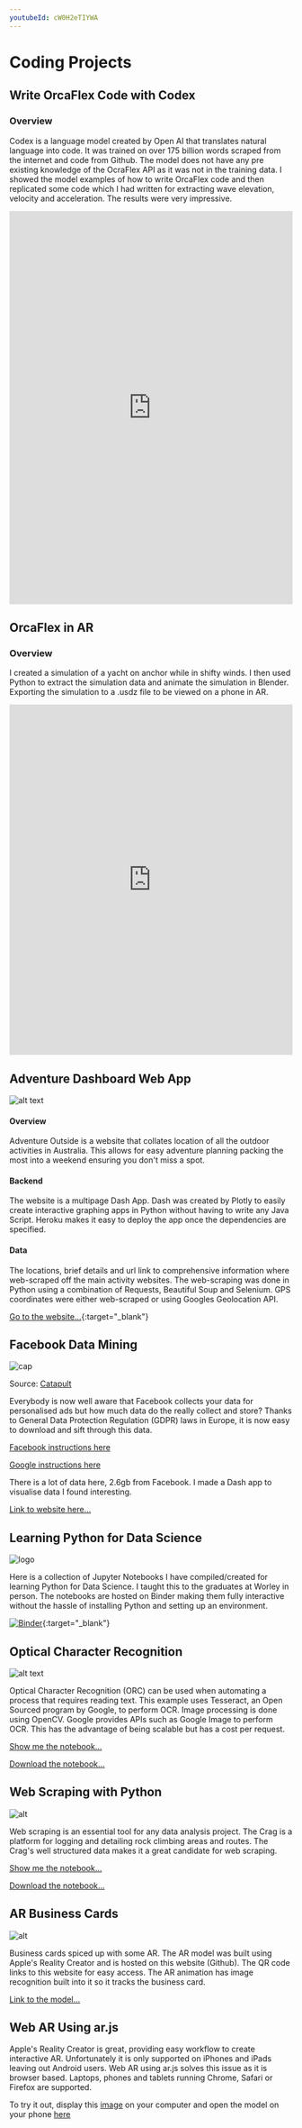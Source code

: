 ```yaml
---
youtubeId: cW0H2eTIYWA
---
```

# Coding Projects
## Write OrcaFlex Code with Codex

### Overview

Codex is a language model created by Open AI that translates natural language into code. It was trained on over 175 billion words scraped from the internet and code from Github. The model does not have any pre existing knowledge of the OcraFlex API as it was not in the training data. I showed the model examples of how to write OrcaFlex code and then replicated some code which I had written for extracting wave elevation, velocity and acceleration. The results were very impressive.

<p align="center"><iframe src="https://www.linkedin.com/embed/feed/update/urn:li:ugcPost:6893885192474378241" height="698" width="504" frameborder="0" allowfullscreen="" title="Embedded post"></iframe></p>

## OrcaFlex in AR

### Overview
I created a simulation of a yacht on anchor while in shifty winds. I then used Python to extract the simulation data and animate the simulation in Blender. Exporting the simulation to a .usdz file to be viewed on a phone in AR.

<p align="center"><iframe src="https://www.linkedin.com/embed/feed/update/urn:li:ugcPost:6804001832822812672" height="622" width="504" frameborder="0" allowfullscreen="" title="Embedded post"></iframe></p>

## Adventure Dashboard Web App
![alt text](images/adventure.png)

#### Overview

Adventure Outside is a website that collates location of all the outdoor activities in Australia. This allows for easy adventure planning packing the most into a weekend ensuring you don't miss a spot. 

#### Backend

The website is a multipage Dash App. Dash was created by Plotly to easily create interactive graphing apps in Python without having to write any Java Script. Heroku makes it easy to deploy the app once the dependencies are specified.

#### Data 

The locations, brief details and url link to comprehensive information where web-scraped off the main activity websites. The web-scraping was done in Python using a combination of Requests, Beautiful Soup and Selenium. GPS coordinates were either web-scraped or using Googles Geolocation API.

[Go to the website...](http://www.adventureoutside.com.au){:target="_blank"}

## Facebook Data Mining

![cap](https://www.catapultsystems.com/wp-content/uploads/product.png)

Source: [Catapult](https://www.catapultsystems.com)

Everybody is now well aware that Facebook collects your data for personalised ads but how much data do the really collect and store? Thanks to General Data Protection Regulation (GDPR) laws in Europe, it is now easy to download and sift through this data. 

[Facebook instructions here](https://www.facebook.com/help/1701730696756992)

[Google instructions here](https://support.google.com/accounts/answer/3024190?hl=en)

There is a lot of data here, 2.6gb from Facebook. I made a Dash app to visualise data I found interesting.

[Link to website here...](https://fb-data-mine.herokuapp.com)
## Learning Python for Data Science

![logo](images/python.png)

Here is a collection of Jupyter Notebooks I have compiled/created for learning Python for Data Science. I taught this to the graduates at Worley in person. The notebooks are hosted on Binder making them fully interactive without the hassle of installing Python and setting up an environment.

[![Binder](https://mybinder.org/badge_logo.svg)](https://mybinder.org/v2/gh/DylanIntec/PyDataSci/HEAD){:target="_blank"}

## Optical Character Recognition
![alt text](images/age.png)

Optical Character Recognition (ORC) can be used when automating a process that requires reading text. This example uses Tesseract, an Open Sourced program by Google, to perform OCR. Image processing is done using OpenCV. Google provides APIs such as Google Image to perform OCR. This has the advantage of being scalable but has a cost per request.

[Show me the notebook...](2020-10-02-or.html)

[Download the notebook...](2020-10-02-or.ipynb)
## Web Scraping with Python

![alt](images/webscrap.png)

Web scraping is an essential tool for any data analysis project. The Crag is a platform for logging and detailing rock climbing areas and routes. The Crag's well structured data makes it a great candidate for web scraping.

[Show me the notebook...](2020-02-11-thecrag.html)

[Download the notebook...](notebooks/TheCragAPI.ipynb)

## AR Business Cards

![alt](images/arbc.gif)

Business cards spiced up with some AR. The AR model was built using Apple's Reality Creator and is hosted on this website (Github). The QR code links to this website for easy access. The AR animation has image recognition built into it so it tracks the business card.

[Link to the model...](2021-02-05-mm-bc.html)

## Web AR Using ar.js

Apple's Reality Creator is great, providing easy workflow to create interactive AR. Unfortunately it is only supported on iPhones and iPads leaving out Android users. Web AR using ar.js solves this issue as it is browser based. Laptops, phones and tablets running Chrome, Safari or Firefox are supported. 

To try it out, display this [image](images\climb.jpg) on your computer and open the model on your phone [here](2021-02-17-arjs.html)
